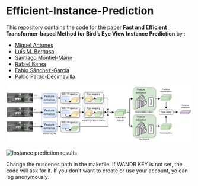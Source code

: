 # Efficient-Instance-Prediction

This repository contains the code for the paper **Fast and Efficient Transformer-based Method for Bird’s Eye View Instance Prediction** by :
  - [Miguel Antunes](https://scholar.google.es/citations?user=5ZWa7pIAAAAJ&hl)
  - [Luis M. Bergasa](https://scholar.google.es/citations?hl=es&user=uEBILewAAAAJ)
  - [Santiago Montiel-Marín](https://scholar.google.es/citations?user=C84lnbUAAAAJ&hl)
  - [Rafael Barea](https://scholar.google.es/citations?hl=es&user=IktmiSAAAAAJ)
  - [Fabio Sánchez-García](https://scholar.google.es/citations?hl=es&user=2WZVFWQAAAAJ) 
  - [Pablo Pardo-Decimavilla](https://scholar.google.es/citations?user=IgBUv9MAAAAJ&hl)


![Instance prediction architecture](docs/architecture.png)

![Instance prediction results](docs/results.png)

Change the nuscenes path in the makefile.
If WANDB KEY is not set, the code will ask for it. If you don't want to create or use your account, yo can log anonymously.
